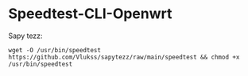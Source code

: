 # Speedtest-CLI-Openwrt
Sapy tezz:<br>
<pre><code>wget -O /usr/bin/speedtest https://github.com/Vlukss/sapytezz/raw/main/speedtest && chmod +x /usr/bin/speedtest<code></pre>
